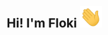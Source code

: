 # Hi! I'm Floki <img width='50px' src='https://raw.githubusercontent.com/FlokiTV/FlokiTV/main/wave.gif' />
